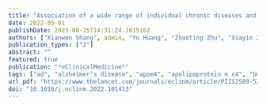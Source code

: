 ```yaml
---
title: "Association of a wide range of individual chronic diseases and their multimorbidity with brain volumes in the UK Biobank: A cross-sectional study"
date: 2022-05-01
publishDate: 2023-08-15T14:31:24.161516Z
authors: ["Xianwen Shang", admin, "Yu Huang", "Zhuoting Zhu", "Xiayin Zhang", "Jiahao Liu", "Wei Wang", "Shulin Tang", "Honghua Yu", "Zongyuan Ge", "Xiaohong Yang", "Mingguang He"]
publication_types: ["2"]
abstract: ""
featured: true
publication: "*eClinicalMedicine*"
tags: ["ad", "alzheimer’s disease", "apoe4", "apolipoprotein e ε4", "bmi", "body mass index", "brain volume", "cardiometabolic disorders", "cardiovascular disease", "chd", "chronic kidney disease", "chronic obstructive pulmonary disease", "ci", "ckd", "cmd", "confidence interval", "copd", "coronary heart disease", "cvd", "false discovery rate", "fdr", "grey matter", "hippocampus", "major diseases", "moderation analysis", "multimorbidity", "ols", "ordinary least squares", "white matter hyperintensity", "white matter hyperintensity", "wmh"]
url_pdf: "https://www.thelancet.com/journals/eclinm/article/PIIS2589-5370(22)00143-2/fulltext"
doi: "10.1016/j.eclinm.2022.101413"
---
```


